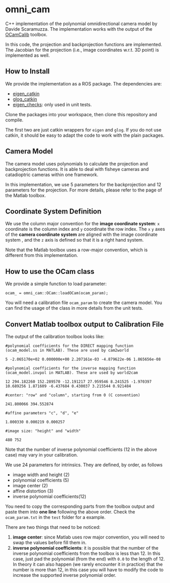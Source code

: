 # omni_cam
C++ implementation of the polynomial omnidirectional camera model by Davide Scaramuzza.
The implementation works with the output of 
the [OCamCalib](https://sites.google.com/site/scarabotix/ocamcalib-toolbox) toolbox.

In this code, the projection and backprojection functions are implemented.
The Jacobian for the projection (i.e., image coordinates w.r.t. 3D point) is implemented as well.

## How to Install
We provide the implementation as a ROS package. The dependencies are:
* [eigen_catkin](https://github.com/ethz-asl/eigen_catkin)
* [glog_catkin](https://github.com/ethz-asl/glog_catkin)
* [eigen_checks](https://github.com/ethz-asl/eigen_checks): only used in unit tests.

Clone the packages into your workspace, then clone this repository and compile.

The first two are just catkin wrappers for `eigen` and `glog`.
If you do not use catkin, it should be easy to adapt the code to work with the plain packages.

## Camera Model
The camera model uses polynomials to calculate the projection and backprojection functions.
It is able to deal with fisheye cameras and catadioptric cameras within one framework.

In this implementation, we use 5 parameters for the backprojection and 12 parameters for the projection. For more details, please refer to the page of the Matlab toolbox.

## Coordinate System Definition
We use the column major convention for the __image coordinate system__: 
`x` coordinate is the column index and `y` coordinate the row index.
The `x` `y` axes of the __camera coordinate system__ are aligned with the image coordinate system 
, and the `z` axis is defined so that it is a right hand system.

Note that the Matlab toolbox uses a row-major convention, which is different from this implementation.

## How to use the OCam class
We provide a simple function to load parameter:
```
ocam_ = omni_cam::OCam::loadOCam(ocam_param);
```
You will need a calibration file `ocam_param` to create the camera model.
You can find the usage of the class in more details from the unit tests.


## Convert Matlab toolbox output to Calibration File
The output of the calibration toolbox looks like:
```
#polynomial coefficients for the DIRECT mapping function (ocam_model.ss in MATLAB). These are used by cam2world

5 -2.065170e+02 0.000000e+00 2.207161e-03 -4.879622e-06 1.865656e-08 

#polynomial coefficients for the inverse mapping function (ocam_model.invpol in MATLAB). These are used by world2cam

12 294.182260 152.289570 -12.191217 27.959546 8.241525 -1.970397 10.689256 1.871609 -6.437684 0.430037 3.215544 0.921484 

#center: "row" and "column", starting from 0 (C convention)

241.800066 394.552874

#affine parameters "c", "d", "e"

1.000330 0.000219 0.000257

#image size: "height" and "width"

480 752

```
Note that the number of inverse polynomial coefficients (12 in the above case) may vary in your calibration. 

We use 24 parameters for intrinsics. They are defined, by order, as follows
* image width and height (2)
* polynomial coefficients (5)
* image center (2)
* affine distortion (3)
* inverse polynomial coefficients(12)

You need to copy the corresponding parts from the toolbox output and paste them into __one line__ following the above order.
Check the `ocam_param.txt` in the `test` folder for a example.

There are two things that need to be noticed:

1. **image center**: since Matlab uses row major convention, you will need to swap the values before fill them in.
2. **inverse polynomial coefficients**: it is possible that the number of the inverse polynomial coefficients from the toolbox is less than 12. In this case, just pad the polynomial (from the end) with `0.0` to the length of 12.
In theory it can also happen (we rarely encounter it in practice) that the number is more than 12, in this case you will have to modify the code to increase the supported inverse polynomial order.
